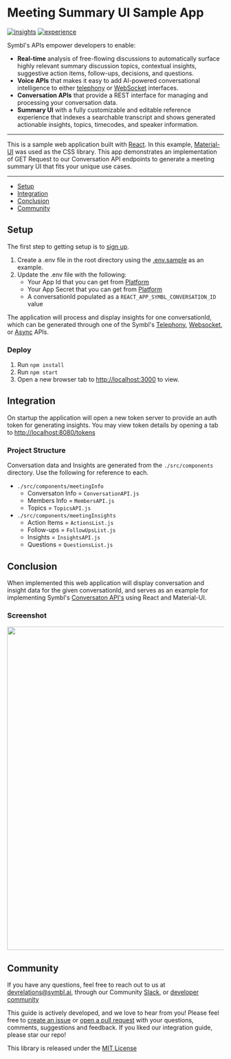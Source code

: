 # Meeting Summary UI Sample App

[![insights](https://img.shields.io/badge/symbl-insights-blueviolet)](https://docs.symbl.ai/docs/conversation-api/overview/introduction)
[![experience](https://img.shields.io/badge/symbl-experience--ui-blue)](https://docs.symbl.ai/docs/pre-built-ui/experience-api)


Symbl's APIs empower developers to enable: 
- **Real-time** analysis of free-flowing discussions to automatically surface highly relevant summary discussion topics, contextual insights, suggestive action items, follow-ups, decisions, and questions.
- **Voice APIs** that makes it easy to add AI-powered conversational intelligence to either [telephony][telephony] or [WebSocket][websocket] interfaces.
- **Conversation APIs** that provide a REST interface for managing and processing your conversation data.
- **Summary UI** with a fully customizable and editable reference experience that indexes a searchable transcript and shows generated actionable insights, topics, timecodes, and speaker information.

<hr />

This is a sample web application built with [React](https://reactjs.org). In this example, [Material-UI](https://material-ui.com) was used as the CSS library.
This app demonstrates an implementation of GET Request to our Conversation API endpoints to generate a meeting summary UI that fits your unique use cases. 

<hr />

 * [Setup](#setup)
 * [Integration](#integration) 
 * [Conclusion](#conclusion)
 * [Community](#community)
 
## Setup 
The first step to getting setup is to [sign up][signup]. 

1. Create a .env file in the root directory using the [.env.sample](./.env.sample) as an example.
2. Update the .env file with the following:
    * Your App Id that you can get from [Platform](https://platform.symbl.ai)
    * Your App Secret that you can get from [Platform](https://platform.symbl.ai)
    * A conversationId populated as a `REACT_APP_SYMBL_CONVERSATION_ID` value

The application will process and display insights for one conversationId, which can be generated through one of the Symbl's [Telephony][telephony], [Websocket][websocket], or [Async][async] APIs.  

### Deploy

1. Run `npm install`
2. Run `npm start`
3. Open a new browser tab to [http://localhost:3000](http://localhost:3000) to view.


## Integration 

On startup the application will open a new token server to provide an auth token for generating insights.  You may view token details by opening a tab to [http://localhost:8080/tokens](http://localhost:8080/tokens)

### Project Structure

Conversation data and Insights are generated from the `./src/components` directory.  Use the following for reference to each.
* `./src/components/meetingInfo`
    * Conversaton Info = `ConversationAPI.js`
    * Members Info = `MembersAPI.js`
    * Topics = `TopicsAPI.js`
* `./src/components/meetingInsights`
    * Action Items = `ActionsList.js`
    * Follow-ups = `FollowUpsList.js`
    * Insights = `InsightsAPI.js`
    * Questions = `QuestionsList.js`

## Conclusion 

When implemented this web application will display conversation and insight data for the given conversationId, and serves as an example for implementing Symbl's [Conversaton API's](https://docs.symbl.ai/docs/conversation-api/overview/introduction) using React and Material-UI.

### Screenshot

<img src="./images/meeting-summary-ui.png" width=750>

## Community 

If you have any questions, feel free to reach out to us at devrelations@symbl.ai, through our Community [Slack][slack], or [developer community][developer_community]

This guide is actively developed, and we love to hear from you! Please feel free to [create an issue][issues] or [open a pull request][pulls] with your questions, comments, suggestions and feedback.  If you liked our integration guide, please star our repo!

This library is released under the [MIT License][license]

[license]: LICENSE.txt
[telephony]: https://docs.symbl.ai/docs/telephony/overview/post-api
[websocket]: https://docs.symbl.ai/docs/streamingapi/overview/introduction
[async]: https://docs.symbl.ai/docs/async-api/overview/introduction
[developer_community]: https://community.symbl.ai/?_ga=2.134156042.526040298.1609788827-1505817196.1609788827
[signup]: https://platform.symbl.ai/?_ga=2.63499307.526040298.1609788827-1505817196.1609788827
[issues]: https://github.com/symblai/meeting-summary-ui-sample-app/issues
[pulls]: https://github.com/symblai/meeting-summary-ui-sample-app/pulls
[slack]: https://join.slack.com/t/symbldotai/shared_invite/zt-4sic2s11-D3x496pll8UHSJ89cm78CA